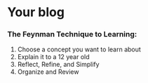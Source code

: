 # Your blog

### The Feynman Technique to Learning:

1. Choose a concept you want to learn about
2. Explain it to a 12 year old
3. Reflect, Refine, and Simplify
4. Organize and Review
